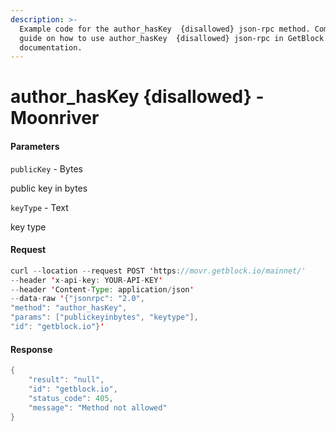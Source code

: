 ```yaml
---
description: >-
  Example code for the author_hasKey  {disallowed} json-rpc method. Сomplete
  guide on how to use author_hasKey  {disallowed} json-rpc in GetBlock.io Web3
  documentation.
---
```


# author\_hasKey {disallowed} - Moonriver

#### Parameters

`publicKey` - Bytes

public key in bytes

`keyType` - Text

key type

#### Request

```java
curl --location --request POST 'https://movr.getblock.io/mainnet/' 
--header 'x-api-key: YOUR-API-KEY' 
--header 'Content-Type: application/json' 
--data-raw '{"jsonrpc": "2.0",
"method": "author_hasKey",
"params": ["publickeyinbytes", "keytype"],
"id": "getblock.io"}'
```

#### Response

```java
{
    "result": "null",
    "id": "getblock.io",
    "status_code": 405,
    "message": "Method not allowed"
}
```
